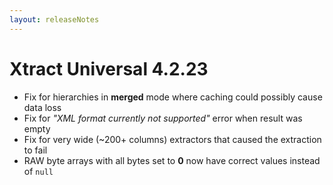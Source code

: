 ```yaml
---
layout: releaseNotes
---
```


# Xtract Universal 4.2.23

- Fix for hierarchies in **merged** mode where caching could possibly cause data loss
- Fix for *"XML format  currently not supported"* error when result was empty
- Fix for very wide (~200+ columns) extractors that caused the extraction to fail
- RAW byte arrays with all bytes set to **0** now have correct values instead of `null`